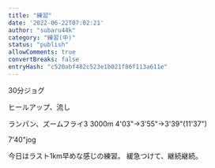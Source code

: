 ```yaml
---
title: "練習"
date: '2022-06-22T07:02:21'
author: "subaru44k"
category: "練習(中)"
status: "publish"
allowComments: true
convertBreaks: false
entryHash: "c520abf482c523e1b021f86f113a611e"
---
```

30分ジョグ

ヒールアップ、流し

ランパン、ズームフライ3
3000m
4'03"→3'55"→3'39"(11'37")

7'40"jog

今日はラスト1km早めな感じの練習。
緩急つけて、継続継続。
